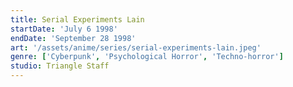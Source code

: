 ```yaml
---
title: Serial Experiments Lain
startDate: 'July 6 1998'
endDate: 'September 28 1998'
art: '/assets/anime/series/serial-experiments-lain.jpeg'
genre: ['Cyberpunk', 'Psychological Horror', 'Techno-horror']
studio: Triangle Staff
---
```

